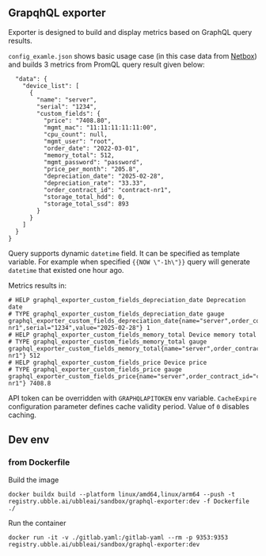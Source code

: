 ## GrapqhQL exporter

Exporter is designed to build and display metrics based on GraphQL query results.

`config_examle.json` shows basic usage case (in this case data from [Netbox](https://docs.netbox.dev)) and builds 3 metrics from PromQL query result given below:


```{
  "data": {
    "device_list": [
      {
        "name": "server",
        "serial": "1234",
        "custom_fields": {
          "price": "7408.80",
          "mgmt_mac": "11:11:11:11:11:00",
          "cpu_count": null,
          "mgmt_user": "root",
          "order_date": "2022-03-01",
          "memory_total": 512,
          "mgmt_password": "password",
          "price_per_month": "205.8",
          "depreciation_date": "2025-02-28",
          "depreciation_rate": "33.33",
          "order_contract_id": "contract-nr1",
          "storage_total_hdd": 0,
          "storage_total_ssd": 893
        }
      }
    ]
  }
}
```

Query supports dynamic `datetime` field. It can be specified as template variable.
For example when specified `{{NOW \"-1h\"}}` query will generate `datetime` that existed one hour ago.

Metrics results in:

```
# HELP graphql_exporter_custom_fields_depreciation_date Deprecation date
# TYPE graphql_exporter_custom_fields_depreciation_date gauge
graphql_exporter_custom_fields_depreciation_date{name="server",order_contract_id="contract-nr1",serial="1234",value="2025-02-28"} 1
# HELP graphql_exporter_custom_fields_memory_total Device memory total
# TYPE graphql_exporter_custom_fields_memory_total gauge
graphql_exporter_custom_fields_memory_total{name="server",order_contract_id="contract-nr1"} 512
# HELP graphql_exporter_custom_fields_price Device price
# TYPE graphql_exporter_custom_fields_price gauge
graphql_exporter_custom_fields_price{name="server",order_contract_id="contract-nr1"} 7408.8
```

API token can be overridden with `GRAPHQLAPITOKEN` env variable.
`CacheExpire` configuration parameter defines cache validity period. Value of `0` disables caching.

## Dev env
### from Dockerfile
Build the image
```
docker buildx build --platform linux/amd64,linux/arm64 --push -t registry.ubble.ai/ubbleai/sandbox/graphql-exporter:dev -f Dockerfile ./
```
Run the container
```
docker run -it -v ./gitlab.yaml:/gitlab-yaml --rm -p 9353:9353 registry.ubble.ai/ubbleai/sandbox/graphql-exporter:dev
```